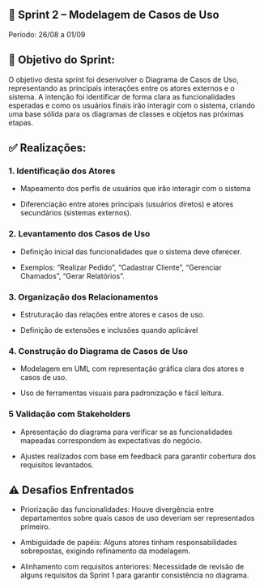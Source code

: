 ## 📌 Sprint 2 – Modelagem de Casos de Uso

Período: 26/08 a 01/09

## 🎯 Objetivo do Sprint:

O objetivo desta sprint foi desenvolver o Diagrama de Casos de Uso, representando as principais interações entre os atores externos e o sistema. A intenção foi identificar de forma clara as funcionalidades esperadas e como os usuários finais irão interagir com o sistema, criando uma base sólida para os diagramas de classes e objetos nas próximas etapas.

## ✅ Realizações:

### 1. Identificação dos Atores

- Mapeamento dos perfis de usuários que irão interagir com o sistema 

- Diferenciação entre atores principais (usuários diretos) e atores secundários (sistemas externos).

### 2. Levantamento dos Casos de Uso

- Definição inicial das funcionalidades que o sistema deve oferecer.

- Exemplos: “Realizar Pedido”, “Cadastrar Cliente”, “Gerenciar Chamados”, “Gerar Relatórios”.

### 3. Organização dos Relacionamentos

 - Estruturação das relações entre atores e casos de uso.

 - Definição de extensões e inclusões quando aplicável 

### 4. Construção do Diagrama de Casos de Uso

- Modelagem em UML com representação gráfica clara dos atores e casos de uso.

- Uso de ferramentas visuais para padronização e fácil leitura.

### 5 Validação com Stakeholders

 - Apresentação do diagrama para verificar se as funcionalidades mapeadas correspondem às expectativas do negócio.

 - Ajustes realizados com base em feedback para garantir cobertura dos requisitos levantados.

## ⚠️ Desafios Enfrentados

 - Priorização das funcionalidades: Houve divergência entre departamentos sobre quais casos de uso deveriam ser representados primeiro.

- Ambiguidade de papéis: Alguns atores tinham responsabilidades sobrepostas, exigindo refinamento da modelagem.

 - Alinhamento com requisitos anteriores: Necessidade de revisão de alguns requisitos da Sprint 1 para garantir consistência no diagrama.
